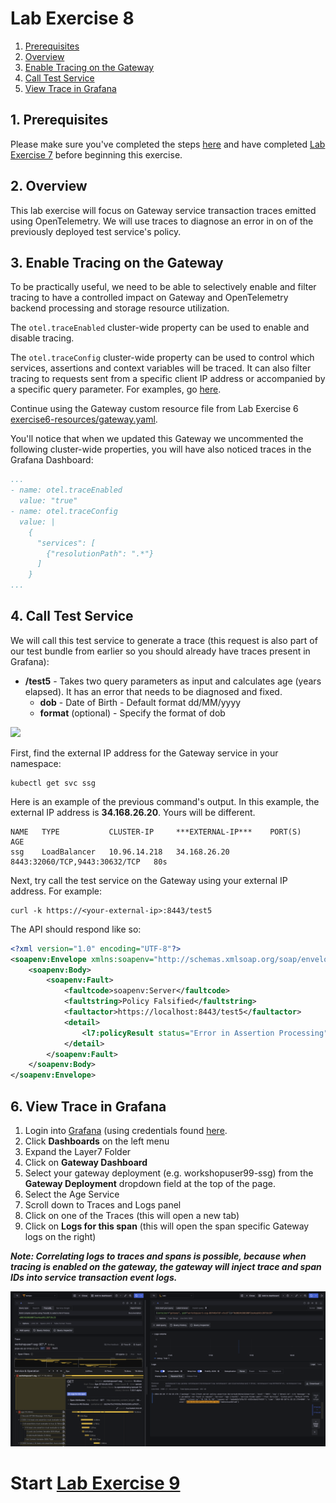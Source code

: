 
# Lab Exercise 8

1. [Prerequisites](#1-prerequisites)
2. [Overview](#2-overview)
3. [Enable Tracing on the Gateway](#3-enable-tracing-on-the-gateway)
1. [Call Test Service](#5-call-test-service)
1. [View Trace in Grafana](#6-view-trace-in-grafana)

## 1. Prerequisites

Please make sure you've completed the steps [here](./readme.md) and have completed [Lab Exercise 7](./lab-exercise7.md) before beginning this exercise.

## 2. Overview

This lab exercise will focus on Gateway service transaction traces emitted using OpenTelemetry. We will use traces to diagnose an error in on of the previously deployed test service's policy.

## 3. Enable Tracing on the Gateway

To be practically useful, we need to be able to selectively enable and filter tracing to have a controlled impact on Gateway and OpenTelemetry backend processing and storage resource utilization.

The `otel.traceEnabled` cluster-wide property can be used to enable and disable tracing.

The `otel.traceConfig` cluster-wide property can be used to control which services, assertions and context variables will be traced. It can also filter tracing to requests sent from a specific client IP address or accompanied by a specific query parameter. For examples, go [here](https://techdocs.broadcom.com/us/en/ca-enterprise-software/layer7-api-management/api-gateway/11-1/install-configure-upgrade/configuring-opentelemetry-for-the-gateway/sampling-and-filtering-for-opentelemetry.html#_453eefc6-b883-4185-b10e-d11a94fd0c3c).

Continue using the Gateway custom resource file from Lab Exercise 6 [exercise6-resources/gateway.yaml](./exercise6-resources/gateway.yaml).


You'll notice that when we updated this Gateway we uncommented the following cluster-wide properties, you will have also noticed traces in the Grafana Dashboard:

```yaml
...
- name: otel.traceEnabled
  value: "true"
- name: otel.traceConfig
  value: |
    {
      "services": [
        {"resolutionPath": ".*"}
      ]
    }
...
```

## 4. Call Test Service

We will call this test service to generate a trace (this request is also part of our test bundle from earlier so you should already have traces present in Grafana):

- **/test5** - Takes two query parameters as input and calculates age (years elapsed). It has an error that needs to be diagnosed and fixed.
  - **dob** - Date of Birth - Default format dd/MM/yyyy
  - **format** (optional) - Specify the format of dob

<kbd><img src="https://github.com/Gazza7205/cloud-workshop-labs/assets/59958248/dc9343e8-b452-489e-bc83-7201a30a6d51" /></kbd>

First, find the external IP address for the Gateway service in your namespace:

```
kubectl get svc ssg
```

Here is an example of the previous command's output. In this example, the external IP address is **34.168.26.20**. Yours will be different.

```
NAME   TYPE           CLUSTER-IP     ***EXTERNAL-IP***    PORT(S)                         AGE
ssg    LoadBalancer   10.96.14.218   34.168.26.20         8443:32060/TCP,9443:30632/TCP   80s
```

Next, try call the test service on the Gateway using your external IP address. For example:

```
curl -k https://<your-external-ip>:8443/test5
```

The API should respond like so:
```xml
<?xml version="1.0" encoding="UTF-8"?>
<soapenv:Envelope xmlns:soapenv="http://schemas.xmlsoap.org/soap/envelope/">
    <soapenv:Body>
        <soapenv:Fault>
            <faultcode>soapenv:Server</faultcode>
            <faultstring>Policy Falsified</faultstring>
            <faultactor>https://localhost:8443/test5</faultactor>
            <detail>
                <l7:policyResult status="Error in Assertion Processing" xmlns:l7="http://www.layer7tech.com/ws/policy/fault"/>
            </detail>
        </soapenv:Fault>
    </soapenv:Body>
</soapenv:Envelope>
```

## 6. View Trace in Grafana
1. Login into [Grafana](https://grafana.brcmlabs.com/) (using credentials found [here](https://github.com/CAAPIM/cloud-workshop-labs-environment/blob/main/cloud-workshop/environment.txt).
2. Click **Dashboards** on the left menu
3. Expand the Layer7 Folder
4. Click on **Gateway Dashboard**
5. Select your gateway deployment (e.g. workshopuser99-ssg) from the **Gateway Deployment** dropdown field at the top of the page.
6. Select the Age Service
6. Scroll down to Traces and Logs panel
7. Click on one of the Traces (this will open a new tab)
8. Click on **Logs for this span** (this will open the span specific Gateway logs on the right)

_**Note: Correlating logs to traces and spans is possible, because when tracing is enabled on the gateway, the gateway will inject trace and span IDs into service transaction event logs.**_

![trace](./exercise8-resources/trace.png)

# Start [Lab Exercise 9](./lab-exercise9.md)
